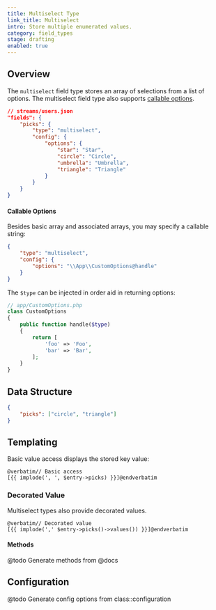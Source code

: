 ```yaml
---
title: Multiselect Type
link_title: Multiselect
intro: Store multiple enumerated values.
category: field_types
stage: drafting
enabled: true
---
```


## Overview

The `multiselect` field type stores an array of selections from a list of options. The multiselect field type also supports [callable options](#callable-options).

```json
// streams/users.json
"fields": {
    "picks": {
        "type": "multiselect",
        "config": {
            "options": {
                "star": "Star",
                "circle": "Circle",
                "umbrella": "Umbrella",
                "triangle": "Triangle"
            }
        }
    }
}
```

#### Callable Options

Besides basic array and associated arrays, you may specify a callable string:

```json
{
    "type": "multiselect",
    "config": {
        "options": "\\App\\CustomOptions@handle"
    }
}
```

The `$type` can be injected in order aid in returning options:

```php
// app/CustomOptions.php
class CustomOptions
{
    public function handle($type)
    {
        return [
            'foo' => 'Foo',
            'bar' => 'Bar',
        ];
    }
}
```

## Data Structure

```json
{
    "picks": ["circle", "triangle"]
}
```

## Templating

Basic value access displays the stored key value:

```blade
@verbatim// Basic access
[{{ implode(', ', $entry->picks) }}]@endverbatim
```

### Decorated Value

Multiselect types also provide decorated values.

```blade
@verbatim// Decorated value
[{{ implode(',' $entry->picks()->values()) }}]@endverbatim
```

#### Methods

@todo Generate methods from @docs

## Configuration

@todo Generate config options from class::configuration
